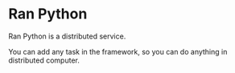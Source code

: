 # Ran Python

Ran Python is a distributed service. 

You can add any task in the framework, so you can do anything in distributed computer.
